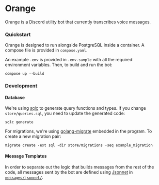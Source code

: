 # Orange

Orange is a Discord utility bot that currently transcribes voice messages.

### Quickstart

Orange is designed to run alongside PostgreSQL inside a container. A compose file is provided in `compose.yaml`. 

An example `.env` is provided in `.env.sample` with all the required environment variables. Then, to build and run the bot:

```shell
compose up --build
```

### Development

#### Database

We're using [sqlc](https://sqlc.dev/) to generate query functions and types. If you change `store/queries.sql`, you need to update the generated code:

```shell
sqlc generate
```

For migrations, we're using [golang-migrate](https://github.com/golang-migrate/migrate) embedded in the program. To create a new migration pair: 

```shell
migrate create -ext sql -dir store/migrations -seq example_migration
```

#### Message Templates

In order to separate out the logic that builds messages from the rest of the code, all messages sent by the bot are defined using [Jsonnet](https://jsonnet.org/) in [`messages/jsonnet/`](./messages/jsonnet/).
